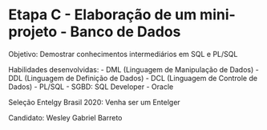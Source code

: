 # Etapa C - Elaboração de um mini-projeto - Banco de Dados
Objetivo: Demostrar conhecimentos intermediários em SQL e PL/SQL


Habilidades desenvolvidas: 
						- DML (Linguagem de Manipulação de Dados)
						- DDL (Linguagem de Definição de Dados) 
						- DCL (Linguagem de Controle de Dados)
						- PL/SQL
						- SGBD: SQL Developer - Oracle 



Seleção Entelgy Brasil 2020: Venha ser um Entelger

Candidato: Wesley Gabriel Barreto










